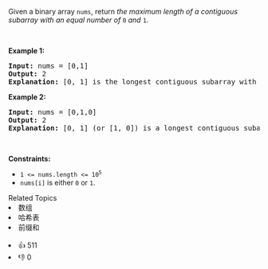 <p>Given a binary array <code>nums</code>, return <em>the maximum length of a contiguous subarray with an equal number of </em><code>0</code><em> and </em><code>1</code>.</p>

<p>&nbsp;</p>
<p><strong>Example 1:</strong></p>

<pre>
<strong>Input:</strong> nums = [0,1]
<strong>Output:</strong> 2
<strong>Explanation:</strong> [0, 1] is the longest contiguous subarray with an equal number of 0 and 1.
</pre>

<p><strong>Example 2:</strong></p>

<pre>
<strong>Input:</strong> nums = [0,1,0]
<strong>Output:</strong> 2
<strong>Explanation:</strong> [0, 1] (or [1, 0]) is a longest contiguous subarray with equal number of 0 and 1.
</pre>

<p>&nbsp;</p>
<p><strong>Constraints:</strong></p>

<ul>
	<li><code>1 &lt;= nums.length &lt;= 10<sup>5</sup></code></li>
	<li><code>nums[i]</code> is either <code>0</code> or <code>1</code>.</li>
</ul>
<div><div>Related Topics</div><div><li>数组</li><li>哈希表</li><li>前缀和</li></div></div><br><div><li>👍 511</li><li>👎 0</li></div>